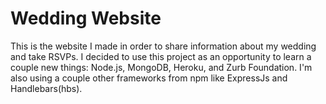 Wedding Website
===============

This is the website I made in order to share information about my 
wedding and take RSVPs. I decided to use this project as an opportunity to learn a couple
new things: Node.js, MongoDB, Heroku, and Zurb Foundation. I'm also using a couple other
frameworks from npm like ExpressJs and Handlebars(hbs).
